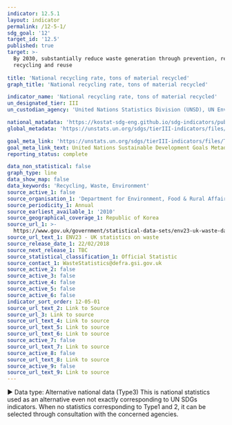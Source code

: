 ```yaml
---
indicator: 12.5.1
layout: indicator
permalink: /12-5-1/
sdg_goal: '12'
target_id: '12.5'
published: true
target: >-
  By 2030, substantially reduce waste generation through prevention, reduction,
  recycling and reuse
  
title: 'National recycling rate, tons of material recycled'
graph_title: 'National recycling rate, tons of material recycled'

indicator_name: 'National recycling rate, tons of material recycled'
un_designated_tier: III
un_custodian_agency: 'United Nations Statistics Division (UNSD), UN Environment (UNEP)'

national_matadata: 'https://kostat-sdg-eng.github.io/sdg-indicators/public/Metadata-12-05-01_ENG.pdf'
global_metadata: 'https://unstats.un.org/sdgs/tierIII-indicators/files/Tier3-12-05-01.pdf'

goal_meta_link: 'https://unstats.un.org/sdgs/tierIII-indicators/files/Tier3-12-05-01.pdf'
goal_meta_link_text: United Nations Sustainable Development Goals Metadata (PDF 4.0 MB)
reporting_status: complete

data_non_statistical: false
graph_type: line
data_show_map: false
data_keywords: 'Recycling, Waste, Environment'
source_active_1: false
source_organisation_1: 'Department for Environment, Food & Rural Affairs (DEFRA)'
source_periodicity_1: Annual
source_earliest_available_1: '2010'
source_geographical_coverage_1: Republic of Korea
source_url_1: >-
  https://www.gov.uk/government/statistical-data-sets/env23-uk-waste-data-and-management
source_url_text_1: ENV23 - UK statistics on waste
source_release_date_1: 22/02/2018
source_next_release_1: TBC
source_statistical_classification_1: Official Statistic
source_contact_1: WasteStatistics@defra.gsi.gov.uk
source_active_2: false
source_active_3: false
source_active_4: false
source_active_5: false
source_active_6: false
indicator_sort_order: 12-05-01
source_url_text_2: Link to Source
source_url_3: Link to source
source_url_text_4: Link to source
source_url_text_5: Link to source
source_url_text_6: Link to source
source_active_7: false
source_url_text_7: Link to source
source_active_8: false
source_url_text_8: Link to source
source_active_9: false
source_url_text_9: Link to source
---
```

▶ Data type: Alternative national data (Type3) This is national statistics used as an alternative even not exactly corresponding to UN SDGs indicators. When no statistics corresponding to Type1 and 2, it can be selected through consultation with the concerned agencies.
